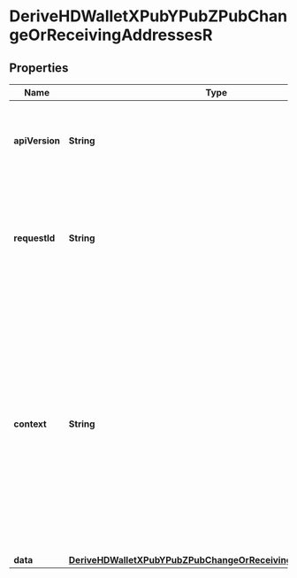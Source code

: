 

# DeriveHDWalletXPubYPubZPubChangeOrReceivingAddressesR


## Properties

| Name | Type | Description | Notes |
|------------ | ------------- | ------------- | -------------|
|**apiVersion** | **String** | Specifies the version of the API that incorporates this endpoint. |  |
|**requestId** | **String** | Defines the ID of the request. The &#x60;requestId&#x60; is generated by Crypto APIs and it&#39;s unique for every request. |  |
|**context** | **String** | In batch situations the user can use the context to correlate responses with requests. This property is present regardless of whether the response was successful or returned as an error. &#x60;context&#x60; is specified by the user. |  [optional] |
|**data** | [**DeriveHDWalletXPubYPubZPubChangeOrReceivingAddressesRData**](DeriveHDWalletXPubYPubZPubChangeOrReceivingAddressesRData.md) |  |  |



